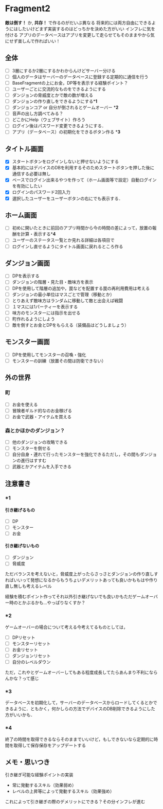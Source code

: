 # Fragment2

**敵は倒す！** か, **共存！** で作るのがだいぶ異なる
将来的には両方自由にできるようにはしたいけどまず実装するのはどっちかを決めた方がいい
インフレに気を付ける
アプリのデータベースはアプリを変更して走らせてもそのままやから気にせず楽しんで作ればいい！

## 全体

- [ ] 3層にするか2層にするかわからんけどサーバー分ける
- [ ] 個人のデータはサーバーのデータベースに登録する定期的に通信を行う
- [ ] BaseFragmentの上にお金，DP等を表示する経験ポイント？
- [ ] ユーザーごとに交流的なものをできるようにする
- [ ] ダンジョンの脅威度とかで敵の数が増える
- [ ] ダンジョンの作り直しをできるようにする***1**
- [ ] ダンジョンコア or 自分が倒されるとゲームオーバー ***2**
- [ ] 音声の出し方調べてみる？
- [ ] どこかにHelp（ウェブサイト）作ろう
- [ ] ログイン後はパスワード変更できるようにする．
- [ ] アプリ（データベース）の初期化をできるボタン作る ***3**

## タイトル画面

- [x] スタートボタンをログインしないと押せないようにする
- [x] 基本的にはデバイスのDBを利用するそのためスタートボタンを押した後に通信する必要は無し
- [x] ベースでログイン出来るやつを作って（ホーム画面等で設定）自動ログインを有効にしたい
- [x] ログインのパスワード2回入力
- [x] 選択したユーザーをユーザーボタンの右にでも表示する．

## ホーム画面

- [ ] 初めに開いたときに前回のアプリ時間から今の時間の差によって，放置の報酬を計算・表示する***4**
- [ ] ユーザーのステータス一覧とか見れる詳細は各項目で
- [ ] ログインし直せるようにタイトル画面に戻れるところ作る

## ダンジョン画面

- [ ] DPを表示する
- [ ] ダンジョンの階層・見た目・敵味方を表示
- [ ] DPを使用して階層の追加や，罠などを配置する罠の再利用費用は考える
- [ ] ダンジョンの最小単位はマスごとで管理（移動とか）
- [ ] とりあえず敵味方はランダムに移動して敵と出会えば戦闘
- [ ] １マスには1パーティーを表示する
- [ ] 味方のモンスターには指示を出せる
- [ ] 町作れるようにしよう
- [ ] 敵を倒すとお金とDPをもらえる（装備品はどうしましょう）

## モンスター画面

- [ ] DPを使用してモンスターの召喚・強化
- [ ] モンスターの訓練（放置その間は防衛できない）

## 外の世界

### 町

- [ ] お金を使える
- [ ] 冒険者ギルド的なのお金稼げる
- [ ] お金で武器・アイテムを買える

### 森とかほかのダンジョン？

- [ ] 他のダンジョンの攻略できる
- [ ] モンスターを倒せる
- [ ] 自分自身・連れて行ったモンスターを強化できるただし，その間もダンジョンの進行はすすむ
- [ ] 武器とかアイテムを入手できる

## 注意書き

### *1

#### 引き継げるもの

- [ ] DP
- [ ] モンスター
- [ ] お金

#### 引き継げないもの

- [ ] ダンジョン
- [ ] 脅威度

ただバランスを考えないと，脅威度上がったらさっさとダンジョンの作り直しすればいいって発想になるからもうちょいデメリットあっても良いかももはや作り直し無しも考えるレベル

経験を積むポイント作ってそれ以外引き継げないでも良いかもただゲームオーバー時のとかぶるかも...やっぱりなくすか？

### *2

ゲームオーバーの場合について考える今考えてるものとしては，

- [ ] DPリセット
- [ ] モンスターリセット
- [ ] お金リセット
- [ ] ダンジョンリセット
- [ ] 自分のレベルダウン

ただ，これやとゲームオーバーしてもある程度成長してたらあんまり不利にならんかな？って感じ

### *3

データベースを初期化して，サーバーのデータベースからロードしてくるとかできるように．ともかく，何かしらの方法でデバイスのDB削除できるようにした方がいいかも．

### *4

終了の時間を取得できるならそのままでいいけど，もしできないなら定期的に時間を取得して保存保存をアップデートする

## メモ・思いつき

引き継ぎ可能な経験ポイントの実装

- 常に発動するスキル（効果弱め）
- レベルの上昇等によって発動するスキル（効果強め）

これによって引き継ぎの際のデメリットにできる？その分インフレが進む
